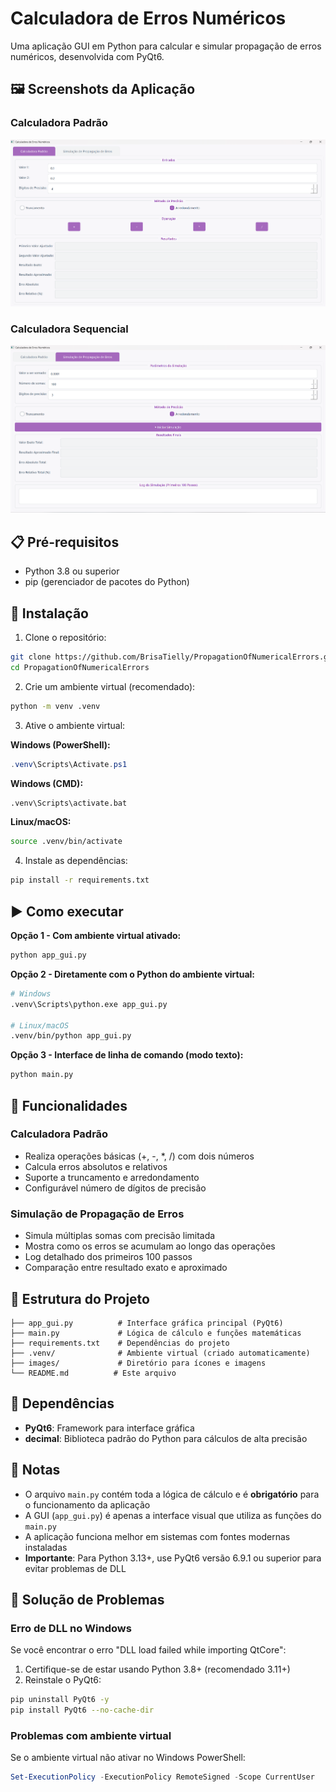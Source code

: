 # Calculadora de Erros Numéricos

Uma aplicação GUI em Python para calcular e simular propagação de erros numéricos, desenvolvida com PyQt6.

## 🖼️ Screenshots da Aplicação

### Calculadora Padrão
![Calculadora Padrão](https://github.com/BrisaTielly/PropagationOfNumericalErrors/blob/main/images/Screenshot_120.png)

### Calculadora Sequencial
![Simulação de Propagação de Erros](https://github.com/BrisaTielly/PropagationOfNumericalErrors/blob/main/images/Screenshot_121.png)

## 📋 Pré-requisitos

- Python 3.8 ou superior
- pip (gerenciador de pacotes do Python)

## 🚀 Instalação

1. Clone o repositório:
```bash
git clone https://github.com/BrisaTielly/PropagationOfNumericalErrors.git
cd PropagationOfNumericalErrors
```

2. Crie um ambiente virtual (recomendado):
```bash
python -m venv .venv
```

3. Ative o ambiente virtual:

**Windows (PowerShell):**
```powershell
.venv\Scripts\Activate.ps1
```

**Windows (CMD):**
```cmd
.venv\Scripts\activate.bat
```

**Linux/macOS:**
```bash
source .venv/bin/activate
```

4. Instale as dependências:
```bash
pip install -r requirements.txt
```

## ▶️ Como executar

**Opção 1 - Com ambiente virtual ativado:**
```bash
python app_gui.py
```

**Opção 2 - Diretamente com o Python do ambiente virtual:**
```bash
# Windows
.venv\Scripts\python.exe app_gui.py

# Linux/macOS
.venv/bin/python app_gui.py
```

**Opção 3 - Interface de linha de comando (modo texto):**
```bash
python main.py
```

## 🎯 Funcionalidades

### Calculadora Padrão
- Realiza operações básicas (+, -, *, /) com dois números
- Calcula erros absolutos e relativos
- Suporte a truncamento e arredondamento
- Configurável número de dígitos de precisão

### Simulação de Propagação de Erros
- Simula múltiplas somas com precisão limitada
- Mostra como os erros se acumulam ao longo das operações
- Log detalhado dos primeiros 100 passos
- Comparação entre resultado exato e aproximado


## 📁 Estrutura do Projeto

```
├── app_gui.py          # Interface gráfica principal (PyQt6)
├── main.py             # Lógica de cálculo e funções matemáticas
├── requirements.txt    # Dependências do projeto
├── .venv/              # Ambiente virtual (criado automaticamente)
├── images/             # Diretório para ícones e imagens
└── README.md          # Este arquivo
```

## 🔧 Dependências

- **PyQt6**: Framework para interface gráfica
- **decimal**: Biblioteca padrão do Python para cálculos de alta precisão

## 📝 Notas

- O arquivo `main.py` contém toda a lógica de cálculo e é **obrigatório** para o funcionamento da aplicação
- A GUI (`app_gui.py`) é apenas a interface visual que utiliza as funções do `main.py`
- A aplicação funciona melhor em sistemas com fontes modernas instaladas
- **Importante**: Para Python 3.13+, use PyQt6 versão 6.9.1 ou superior para evitar problemas de DLL

## 🐛 Solução de Problemas

### Erro de DLL no Windows
Se você encontrar o erro "DLL load failed while importing QtCore":
1. Certifique-se de estar usando Python 3.8+ (recomendado 3.11+)
2. Reinstale o PyQt6:
```bash
pip uninstall PyQt6 -y
pip install PyQt6 --no-cache-dir
```

### Problemas com ambiente virtual
Se o ambiente virtual não ativar no Windows PowerShell:
```powershell
Set-ExecutionPolicy -ExecutionPolicy RemoteSigned -Scope CurrentUser
```